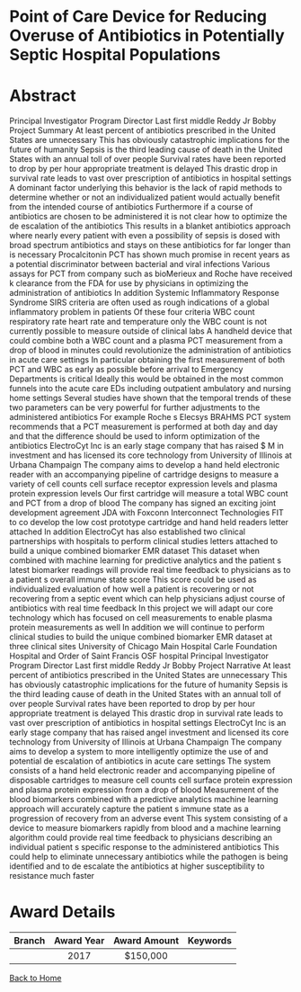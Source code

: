 
Point of Care Device for Reducing Overuse of Antibiotics in Potentially Septic Hospital Populations
===================================================================================================

# Abstract


Principal Investigator Program Director  Last  first  middle   Reddy  Jr   Bobby
Project Summary 
At least    percent of antibiotics prescribed in the United States are unnecessary  This has obviously catastrophic
implications for the future of humanity  Sepsis is the third leading cause of death in the United States with an
annual toll of over         people  Survival rates have been reported to drop by      per hour appropriate
treatment is delayed  This drastic drop in survival rate leads to vast over prescription of antibiotics in hospital
settings  A dominant factor underlying this behavior is the lack of rapid methods to determine whether or not
an individualized patient would actually benefit from the intended course of antibiotics  Furthermore  if a course
of antibiotics are chosen to be administered  it is not clear how to optimize the de escalation of the antibiotics 
This results in a blanket antibiotics approach  where nearly every patient with even a possibility of sepsis is dosed
with broad spectrum antibiotics and stays on these antibiotics for far longer than is necessary 
Procalcitonin  PCT  has shown much promise in recent years as a potential discriminator between bacterial and
viral infections  Various assays for PCT from company such as bioMerieux and Roche have received    k
clearance from the FDA for use by physicians in optimizing the administration of antibiotics  In addition 
Systemic Inflammatory Response Syndrome  SIRS  criteria are often used as rough indications of a global
inflammatory problem in patients  Of these four criteria  WBC count  respiratory rate  heart rate  and
temperature   only the WBC count is not currently possible to measure outside of clinical labs  A handheld device
that could combine both a WBC count and a plasma PCT measurement from a drop of blood in    minutes could
revolutionize the administration of antibiotics in acute care settings  In particular  obtaining the first
measurement of both PCT and WBC as early as possible before arrival to Emergency Departments is critical 
Ideally this would be obtained in the most common  funnels  into the acute care EDs  including outpatient 
ambulatory  and nursing home settings  Several studies have shown that the temporal trends of these two
parameters can be very powerful for further adjustments to the administered antibiotics  For example  Roche s
Elecsys BRAHMS PCT system recommends that a PCT measurement is performed at both day   and day    and
that the difference should be used to inform optimization of the antibiotics 
ElectroCyt  Inc  is an early stage company that has raised $   M in investment and has licensed its core
technology from University of Illinois at Urbana Champaign  The company aims to develop a hand held
electronic reader with an accompanying pipeline of cartridge designs to measure a variety of cell counts  cell
surface receptor expression levels  and plasma protein expression levels  Our first cartridge will measure a total
WBC count and PCT from a drop of blood  The company has signed an exciting joint development agreement
 JDA  with Foxconn Interconnect Technologies  FIT  to co develop the low cost prototype cartridge and hand 
held readers  letter attached   In addition  ElectroCyt has also established two clinical partnerships with
hospitals to perform clinical studies  letters attached  to build a unique combined biomarker EMR dataset  This
dataset  when combined with machine learning for predictive analytics and the patient s latest biomarker
readings  will provide real time feedback to physicians as to a patient s overall  immune state score   This score
could be used as individualized evaluation of how well a patient is recovering or not recovering from a septic
event  which can help physicians adjust course of antibiotics with real time feedback  In this project  we will
adapt our core technology  which has focused on cell measurements  to enable plasma protein measurements as
well  In addition  we will continue to perform clinical studies to build the unique combined biomarker   EMR
dataset at three clinical sites  University of Chicago Main Hospital  Carle Foundation Hospital and Order of Saint
Francis  OSF  hospital Principal Investigator Program Director  Last  first  middle   Reddy  Jr   Bobby
Project Narrative 
At least    percent of antibiotics prescribed in the United States are unnecessary  This has obviously
catastrophic implications for the future of humanity  Sepsis is the third leading cause of death in the United
States with an annual toll of over         people  Survival rates have been reported to drop by      per hour
appropriate treatment is delayed  This drastic drop in survival rate leads to vast over prescription of antibiotics
in hospital settings  ElectroCyt  Inc  is an early stage company that has raised angel investment and licensed its
core technology from University of Illinois at Urbana Champaign  The company aims to develop a system to
more intelligently optimize the use of and potential de escalation of antibiotics in acute care settings  The
system consists of a hand held electronic reader and accompanying pipeline of disposable cartridges to
measure cell counts  cell surface protein expression  and plasma protein expression from a drop of blood 
Measurement of the blood biomarkers combined with a predictive analytics machine learning approach will
accurately capture the patient s immune state as a progression of recovery from an adverse event  This system 
consisting of a device to measure biomarkers rapidly from blood and a machine learning algorithm  could
provide real time feedback to physicians describing an individual patient s specific response to the
administered antibiotics  This could help to eliminate unnecessary antibiotics while the pathogen is being
identified and to de escalate the antibiotics at higher susceptibility to resistance much faster  

# Award Details

|Branch|Award Year|Award Amount|Keywords|
| :---: | :---: | :---: | :---: |
||2017|$150,000||
  
  


[Back to Home](https://github.com/chrischow/dod_sbir_awards#2403)